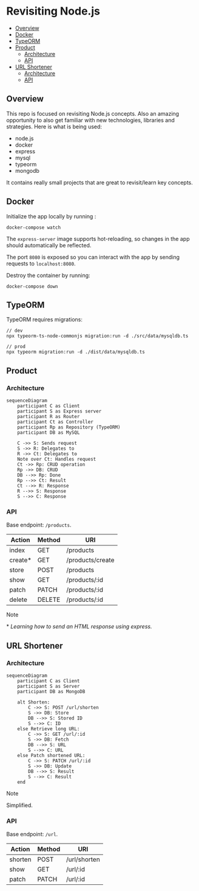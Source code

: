 # Revisiting Node.js <!-- omit in toc -->

- [Overview](#overview)
- [Docker](#docker)
- [TypeORM](#typeorm)
- [Product](#product)
  - [Architecture](#architecture)
  - [API](#api)
- [URL Shortener](#url-shortener)
  - [Architecture](#architecture-1)
  - [API](#api-1)

## Overview

This repo is focused on revisiting Node.js concepts. Also an amazing opportunity to also get familiar with new technologies, libraries and strategies. Here is what is being used:

- node.js
- docker
- express
- mysql
- typeorm
- mongodb

It contains really small projects that are great to revisit/learn key concepts.

## Docker

Initialize the app locally by running :

```
docker-compose watch
```

The `express-server` image supports hot-reloading, so changes in the app should automatically be reflected.

The port `8080` is exposed so you can interact with the app by sending requests to `localhost:8080`.

Destroy the container by running:

```
docker-compose down
```

## TypeORM

TypeORM requires migrations:

```
// dev
npx typeorm-ts-node-commonjs migration:run -d ./src/data/mysqldb.ts

// prod
npx typeorm migration:run -d ./dist/data/mysqldb.ts
```

## Product

### Architecture

```mermaid
sequenceDiagram
    participant C as Client
    participant S as Express server
    participant R as Router
    participant Ct as Controller
    participant Rp as Repository (TypeORM)
    participant DB as MySQL

    C ->> S: Sends request
    S ->> R: Delegates to
    R ->> Ct: Delegates to
    Note over Ct: Handles request
    Ct ->> Rp: CRUD operation
    Rp ->> DB: CRUD
    DB -->> Rp: Done
    Rp -->> Ct: Result
    Ct -->> R: Response
    R -->> S: Response
    S -->> C: Response
```

### API

Base endpoint: `/products`.

| Action  | Method | URI              |
| ------- | ------ | ---------------- |
| index   | GET    | /products        |
| create* | GET    | /products/create |
| store   | POST   | /products        |
| show    | GET    | /products/:id    |
| patch   | PATCH  | /products/:id    |
| delete  | DELETE | /products/:id    |

> [!NOTE]
> 
> \* _Learning how to send an HTML response using express._

## URL Shortener

### Architecture

```mermaid
sequenceDiagram
    participant C as Client
    participant S as Server
    participant DB as MongoDB

    alt Shorten:
        C ->> S: POST /url/shorten
        S ->> DB: Store
        DB -->> S: Stored ID
        S -->> C: ID
    else Retrieve long URL:
        C ->> S: GET /url/:id
        S ->> DB: Fetch
        DB -->> S: URL
        S -->> C: URL
    else Patch shortened URL:
        C ->> S: PATCH /url/:id
        S ->> DB: Update
        DB -->> S: Result
        S -->> C: Result
    end
```

> [!NOTE]
> 
> Simplified.

### API

Base endpoint: `/url`.

| Action  | Method | URI          |
| ------- | ------ | ------------ |
| shorten | POST   | /url/shorten |
| show    | GET    | /url/:id     |
| patch   | PATCH  | /url/:id     |
